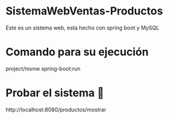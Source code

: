 # SistemaWebVentas-Productos
Este es un sistema web, esta hecho con spring boot y MySQL

# Comando para su ejecución
project/mvnw spring-boot:run

# Probar el sistema 🙌
http://localhost:8080/productos/mostrar
